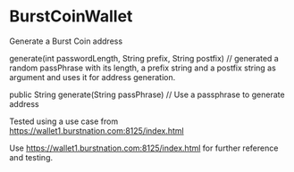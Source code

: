 # BurstCoinWallet

Generate a Burst Coin address

generate(int passwordLength, String prefix, String postfix)
// generated a random passPhrase with its length, a prefix string and a postfix string as argument and uses it for address generation.

public String generate(String passPhrase)
// Use a passphrase to generate address

Tested using a use case from https://wallet1.burstnation.com:8125/index.html

Use https://wallet1.burstnation.com:8125/index.html for further reference and testing.

